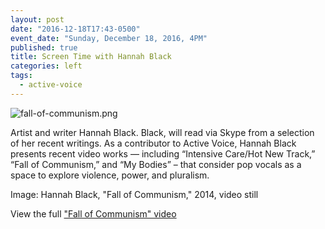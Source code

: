 ```yaml
---
layout: post
date: "2016-12-18T17:43-0500"
event_date: "Sunday, December 18, 2016, 4PM"
published: true
title: Screen Time with Hannah Black
categories: left
tags:
  - active-voice
---
```


![fall-of-communism.png]({{site.baseurl}}/assets/img/fall-of-communism.png)

Artist and writer Hannah Black. Black, will read via Skype from a selection of her recent writings. As a contributor to Active Voice, Hannah Black presents recent video works — including “Intensive Care/Hot New Track,” “Fall of Communism,” and “My Bodies” – that consider pop vocals as a space to explore violence, power, and pluralism.

Image: Hannah Black, "Fall of Communism," 2014, video still

View the full ["Fall of Communism" video](https://vimeo.com/110016117)
